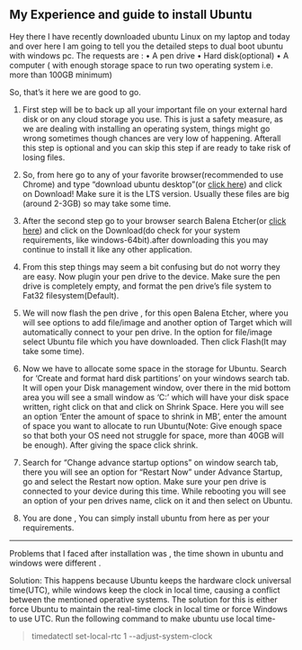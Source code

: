 
## My Experience and guide to install Ubuntu

Hey there I have recently downloaded ubuntu Linux on my laptop and today and over here I am going to tell you the detailed steps to dual boot ubuntu with windows pc.
The requests are :
    •   A pen drive 
    •	Hard disk(optional)
    •	A computer ( with enough storage space to run two operating system i.e. more than 100GB minimum)

So, that’s it here we are good to go.
   1)	First step will be to back up all your important file on your external hard disk or on any cloud storage you use. This is just a safety measure, as we are dealing with installing an operating system, things might go wrong sometimes though chances are very low of happening. Afterall this step is optional and you can skip this step if are ready to take risk of losing files.

   2)	So, from here go to any of your favorite browser(recommended to use Chrome) and type “download ubuntu desktop”(or [click here](https://ubuntu.com/download/desktop)) and click on Download! Make sure it is the LTS version. Usually these files are big (around 2-3GB) so may take some time.

   3)	After the second step go to your browser search Balena Etcher(or [click here](https://www.balena.io/etcher/)) and click on the Download(do check for your system requirements, like windows-64bit).after downloading this you may continue to install it like any other application.

   4)	From this step things may seem a bit confusing but do not worry they are easy. Now plugin your pen drive to the device. Make sure the pen drive is completely empty, and  format the pen drive’s file system to Fat32 filesystem(Default).

   5)	We will now flash the pen drive , for this open Balena Etcher, where  you will see options to add file/image and another option of Target which will automatically connect to your pen drive. In the option for file/image select Ubuntu file which you have downloaded. Then click Flash(It may take some time).

   6)	Now we have to allocate some space in the storage for Ubuntu. Search for ‘Create and format hard disk partitions’ on your windows search tab. It will open your Disk management window, over there in the mid bottom area you will see a small window as ‘C:’ which will have your disk space written, right click on that and click on Shrink Space. Here you will see an option ‘Enter the amount of space to shrink in MB’, enter the amount of space you want to allocate to run Ubuntu(Note: Give enough space so that both your OS need not struggle for space, more than 40GB will be enough). After giving the space click shrink.

   7)	 Search for “Change advance startup options” on window search tab, there you will see an option for “Restart Now” under Advance Startup, go and select the Restart now option. Make sure your pen drive is connected to your device during this time. While rebooting you will see an option of your pen drives name, click on it and then select on Ubuntu.

   8)	You are done , You can simply install ubuntu from here as per your requirements. 

---

Problems that I faced after installation was , the time shown in ubuntu and windows were different .

Solution: This happens because Ubuntu keeps the hardware clock universal time(UTC), while windows keep the clock in local time, causing a conflict between the mentioned operative systems. The solution for this is either force Ubuntu to maintain the real-time clock in local time or force Windows to use UTC.
Run the following command to make ubuntu use local time- 
> timedatectl set-local-rtc 1 --adjust-system-clock
